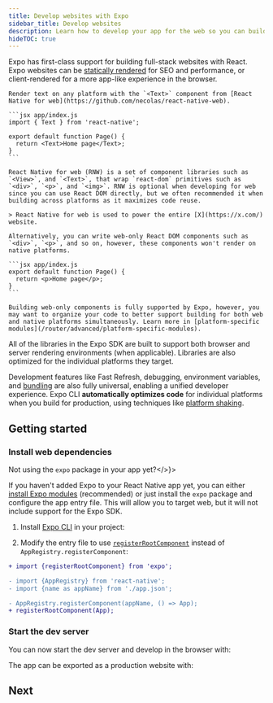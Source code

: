 ```yaml
---
title: Develop websites with Expo
sidebar_title: Develop websites
description: Learn how to develop your app for the web so you can build a universal app.
hideTOC: true
---
```


Expo has first-class support for building full-stack websites with React. Expo websites can be [statically rendered](/router/reference/static-rendering) for SEO and performance, or client-rendered for a more app-like experience in the browser.

<Tab label="Universal">

    Render text on any platform with the `<Text>` component from [React Native for web](https://github.com/necolas/react-native-web).

    ```jsx app/index.js
    import { Text } from 'react-native';

    export default function Page() {
      return <Text>Home page</Text>;
    }
    ```

    React Native for web (RNW) is a set of component libraries such as `<View>`, and `<Text>`, that wrap `react-dom` primitives such as `<div>`, `<p>`, and `<img>`. RNW is optional when developing for web since you can use React DOM directly, but we often recommended it when building across platforms as it maximizes code reuse.

    > React Native for web is used to power the entire [X](https://x.com/) website.

</Tab>

<Tab label="Web-only">

    Alternatively, you can write web-only React DOM components such as `<div>`, `<p>`, and so on, however, these components won't render on native platforms.

    ```jsx app/index.js
    export default function Page() {
      return <p>Home page</p>;
    }
    ```

    Building web-only components is fully supported by Expo, however, you may want to organize your code to better support building for both web and native platforms simultaneously. Learn more in [platform-specific modules](/router/advanced/platform-specific-modules).

</Tab>

All of the libraries in the Expo SDK are built to support both browser and server rendering environments (when applicable). Libraries are also optimized for the individual platforms they target.

Development features like Fast Refresh, debugging, environment variables, and [bundling](/guides/customizing-metro) are also fully universal, enabling a unified developer experience. Expo CLI **automatically optimizes code** for individual platforms when you build for production, using techniques like [platform shaking](/guides/tree-shaking#platform-shaking).

## Getting started

### Install web dependencies

Not using the <CODE>expo</CODE> package in your app yet?</>}>

If you haven't added Expo to your React Native app yet, you can either [install Expo modules](/bare/installing-expo-modules/) (recommended) or just install the `expo` package and configure the app entry file. This will allow you to target web, but it will not include support for the Expo SDK.

1. Install [Expo CLI](/more/expo-cli/) in your project:

2. Modify the entry file to use [`registerRootComponent`](/versions/latest/sdk/expo/#registerrootcomponentcomponent) instead of `AppRegistry.registerComponent`:

```diff
+ import {registerRootComponent} from 'expo';

- import {AppRegistry} from 'react-native';
- import {name as appName} from './app.json';

- AppRegistry.registerComponent(appName, () => App);
+ registerRootComponent(App);
```

### Start the dev server

You can now start the dev server and develop in the browser with:

The app can be exported as a production website with:

## Next